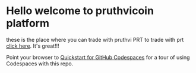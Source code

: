 
# Hello welcome to pruthvicoin platform

these is the place where you can trade with pruthvi PRT  to trade with prt  [click here]([https://app.uniswap.org/#/swap]()). It's great!!!

Point your browser to [Quickstart for GitHub Codespaces](https://docs.github.com/en/codespaces/getting-started/quickstart) for a tour of using Codespaces with this repo.
